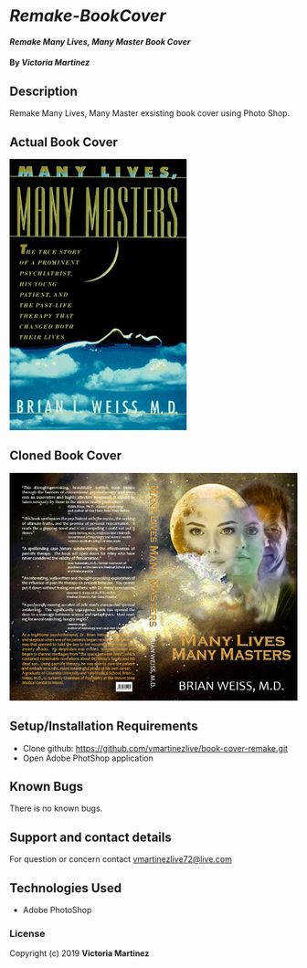 # _Remake-BookCover_

#### _Remake Many Lives, Many Master Book Cover_

#### By _**Victoria Martinez**_

## Description

Remake Many Lives, Many Master exsisting book cover using Photo Shop.

## Actual Book Cover 
![](cover_manyMasters.jpg)

## Cloned Book Cover
![](book-cover.jpg)

## Setup/Installation Requirements

* Clone github: https://github.com/vmartinezlive/book-cover-remake.git
* Open Adobe PhotShop application

## Known Bugs

There is no known bugs.

## Support and contact details

For question or concern contact vmartinezlive72@live.com

## Technologies Used

* Adobe PhotoShop

### License


Copyright (c) 2019 **Victoria Martinez**